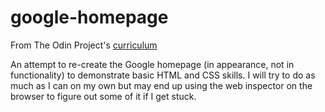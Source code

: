 # google-homepage

From The Odin Project's [curriculum](http://www.theodinproject.com/web-development-101/html-css)

An attempt to re-create the Google homepage (in appearance, not in functionality)
to demonstrate basic HTML and CSS skills. I will try to do as much as I can on my
own but may end up using the web inspector on the browser to figure out some of it
if I get stuck.
